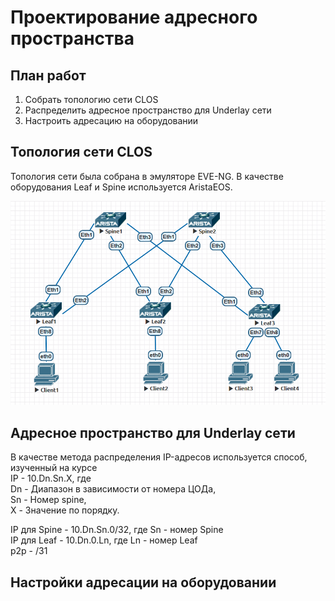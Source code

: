 # Проектирование адресного пространства
## План работ
1. Собрать топологию сети CLOS
2. Распределить адресное пространство для Underlay cети
3. Настроить адресацию на оборудовании
## Топология сети CLOS
Топология сети была собрана в эмуляторе EVE-NG. В качестве оборудования Leaf и Spine используется AristaEOS.

![alt-текст](https://github.com/Vorobey1/otus-dc-network-design/blob/main/lab1/screenshots/Topology.PNG)
## Адресное пространство для Underlay сети
В качестве метода распределения IP-адресов используется способ, изученный на курсе  
IP - 10.Dn.Sn.X, где  
Dn - Диапазон в зависимости от номера ЦОДа,  
Sn - Номер spine,  
X - Значение по порядку.  

IP для Spine - 10.Dn.Sn.0/32, где Sn - номер Spine  
IP для Leaf - 10.Dn.0.Ln, где Ln - номер Leaf  
p2p - /31  

## Настройки адресации на оборудовании
